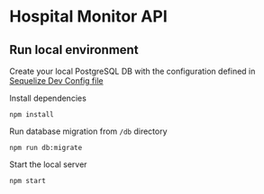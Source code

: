 # Hospital Monitor API

## Run local environment

Create your local PostgreSQL DB with the configuration defined in [Sequelize Dev Config file](https://github.com/pluralengine/hospital-monitor-api/blob/master/db/config/config.json#L2)

Install dependencies
```
npm install
```

Run database migration from `/db` directory
```
npm run db:migrate
```

Start the local server
```
npm start
```